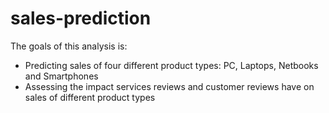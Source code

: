 # sales-prediction

The goals of this analysis is:

- Predicting sales of four different product types: PC, Laptops, Netbooks and Smartphones
- Assessing the impact services reviews and customer reviews have on sales of different product types
